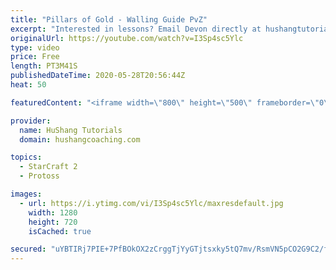 ```yaml
---
title: "Pillars of Gold - Walling Guide PvZ"
excerpt: "Interested in lessons? Email Devon directly at hushangtutorials@outlook.com ------------------------------------------------------------------------------------------------------- Want to support HuShang Tutorials directly? Patreon is a website where you can contribute a monthly donation that will help"
originalUrl: https://youtube.com/watch?v=I3Sp4sc5Ylc
type: video
price: Free
length: PT3M41S
publishedDateTime: 2020-05-28T20:56:44Z
heat: 50

featuredContent: "<iframe width=\"800\" height=\"500\" frameborder=\"0\" src=\"https://www.youtube.com/embed/I3Sp4sc5Ylc\" allow=\"accelerometer; autoplay; encrypted-media; gyroscope; picture-in-picture\" allowfullscreen></iframe>"

provider:
  name: HuShang Tutorials
  domain: hushangcoaching.com

topics:
  - StarCraft 2
  - Protoss

images:
  - url: https://i.ytimg.com/vi/I3Sp4sc5Ylc/maxresdefault.jpg
    width: 1280
    height: 720
    isCached: true

secured: "uYBTIRj7PIE+7PfBOkOX2zCrggTjYyGTjtsxky5tQ7mv/RsmVN5pCO2G9C2/fuM0TQ6HBjw6UNVVV71QDsBai4CqD11RLabggaeL7SCUTDJ++xSFZ3xBSO/hiSKZEtjEtovRlFOkQ769XLu8yKTBsKe6Y10+U2Nq5XjlzlmhTn5YfeT9wcJyML9I7TwtZQ7+15YfHXGggtTZevev3EonrKU/UIbfxUgneYYEBVXyQZx0qVz9Ns65AcCQzRsSXaFpzdCCH13II1yNJN8MRgLcjsi9H4HIZe91UHDt6Yhf6byDur1pNsp2kRpN8BQoas7iVIBX3iq724nJBpUh77Nisub20s9azWO8inUkNjTqq6k77VCxbItqmXOWMmewgvcPAuX3CO9sWhTC1FehHlqgtDVEFi6HJk7I0T8LWRER534=;sSV86fyheneESqNjQgdJfQ=="
---
```


